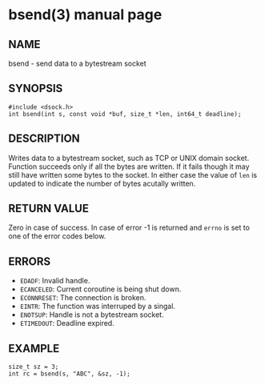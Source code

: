 # bsend(3) manual page

## NAME

bsend - send data to a bytestream socket

## SYNOPSIS

```
#include <dsock.h>
int bsend(int s, const void *buf, size_t *len, int64_t deadline);
```

## DESCRIPTION

Writes data to a bytestream socket, such as TCP or UNIX domain socket. Function succeeds only if all the bytes are written. If it fails though it may still have written some bytes to the socket. In either case the value of `len` is updated to indicate the number of bytes acutally written.

## RETURN VALUE

Zero in case of success. In case of error -1 is returned and `errno` is set to one of the error codes below.

## ERRORS

* `EDADF`: Invalid handle.
* `ECANCELED`: Current coroutine is being shut down.
* `ECONNRESET`: The connection is broken.
* `EINTR`: The function was interruped by a singal.
* `ENOTSUP`: Handle is not a bytestream socket.
* `ETIMEDOUT`: Deadline expired.

## EXAMPLE

```
size_t sz = 3;
int rc = bsend(s, "ABC", &sz, -1);
```

